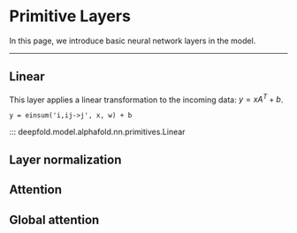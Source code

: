 # Primitive Layers

In this page, we introduce basic neural network layers in the model.

---

## Linear

This layer applies a linear transformation to the incoming data: $y = x A^T + b$.

```
y = einsum('i,ij->j', x, w) + b
```

::: deepfold.model.alphafold.nn.primitives.Linear

## Layer normalization

## Attention

## Global attention
